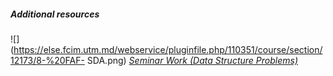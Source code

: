 ##### **Additional resources**
![](https://else.fcim.utm.md/webservice/pluginfile.php/110351/course/section/12173/8-%20FAF-
SDA.png)
_[Seminar Work (Data Structure
Problems)](https://else.fcim.utm.md/mod/assign/view.php?id=41995 "Seminar work
\(Data structure problems\)")_
